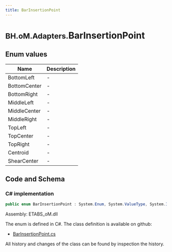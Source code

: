 ```yaml
---
title: BarInsertionPoint
---
```


# <small>BH.oM.Adapters.</small>**BarInsertionPoint**



## Enum values

| Name            | Description                                                    |
|-----------------|----------------------------------------------------------------|
| BottomLeft |  -  |
| BottomCenter |  -  |
| BottomRight |  -  |
| MiddleLeft |  -  |
| MiddleCenter |  -  |
| MiddleRight |  -  |
| TopLeft |  -  |
| TopCenter |  -  |
| TopRight |  -  |
| Centroid |  -  |
| ShearCenter |  -  |


## Code and Schema

### C# implementation

``` C# title="C#"
public enum BarInsertionPoint : System.Enum, System.ValueType, System.IComparable, System.ISpanFormattable, System.IFormattable, System.IConvertible
```

Assembly: ETABS_oM.dll

The enum is defined in C#. The class definition is available on github:

- [BarInsertionPoint.cs](https://github.com/BHoM/ETABS_Toolkit/blob/develop/ETABS_oM/Enums\BarInsertionPoint.cs)

All history and changes of the class can be found by inspection the history.
